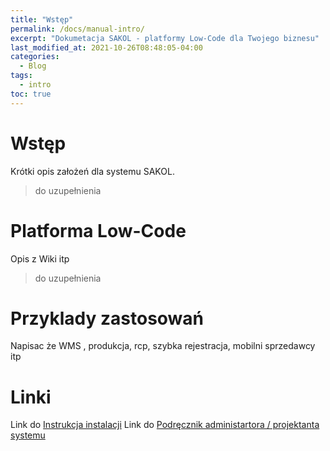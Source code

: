 ```yaml
---
title: "Wstęp"
permalink: /docs/manual-intro/
excerpt: "Dokumetacja SAKOL - platformy Low-Code dla Twojego biznesu"
last_modified_at: 2021-10-26T08:48:05-04:00
categories:
  - Blog
tags:
  - intro
toc: true
---
```


# Wstęp
Krótki opis założeń dla systemu SAKOL. 
> do uzupełnienia

# Platforma Low-Code
Opis z Wiki itp
> do uzupełnienia

# Przyklady zastosowań
Napisac że WMS , produkcja, rcp, szybka rejestracja, mobilni sprzedawcy itp

# Linki
Link do [Instrukcja instalacji](docs/install)
Link do [Podręcznik administartora / projektanta systemu](docs/admin_intro)
